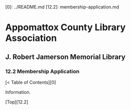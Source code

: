 <head>
	<link rel="stylesheet" type="text/css" href="../main.css">
</head>
[0]: ../README.md
[12.2]: membership-application.md

# Appomattox County Library Association
## J. Robert Jamerson Memorial Library
### 12.2 Membership Application
[< Table of Contents][0]

Information.

[Top][12.2]
